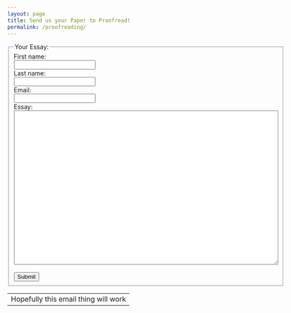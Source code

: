 ```yaml
---
layout: page
title: Send us your Paper to Proofread!
permalink: /proofreading/
---
```

<html>
<body>

<form action="{{ "/email.php" | prepend: site.baseurl }}">
  <fieldset>
    <legend>Your Essay:</legend>
    First name:<br>
    <input type="text" name="firstname">
    <br>
    Last name:<br>
    <input type="text" name="lastname">
    <br>
    Email:<br>
    <input type="text" name="email">
    <br>
    Essay:<br>
    <textarea name="Text1" 
              cols="35" 
              rows="10"
              style="width:600px; height:350px;">
    </textarea> 
    <br><br>
    <input type="submit" value="Submit">
  </fieldset>
</form>
<table>
 <tr>
   <td>
   Hopefully this email thing will work
   </td>
 </tr>
</table>
</body>
</html>
